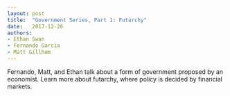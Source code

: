 ```yaml
---
layout: post
title:  "Government Series, Part 1: Futarchy"
date:   2017-12-26
authors:
- Ethan Swan
- Fernando Garcia
- Matt Gillham
---
```


Fernando, Matt, and Ethan talk about a form of government proposed by an economist. Learn more about futarchy, where policy is decided by financial markets.
